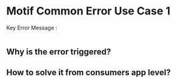 # Motif Common Error Use Case 1

Key Error Message :
```java

```

## Why is the error triggered?

## How to solve it from consumers app level?



